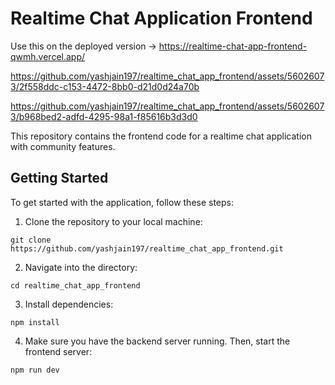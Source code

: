 # Realtime Chat Application Frontend

Use this on the deployed version -> https://realtime-chat-app-frontend-qwmh.vercel.app/

https://github.com/yashjain197/realtime_chat_app_frontend/assets/56026073/2f558ddc-c153-4472-8bb0-d21d0d24a70b

https://github.com/yashjain197/realtime_chat_app_frontend/assets/56026073/b968bed2-adfd-4295-98a1-f85616b3d3d0






This repository contains the frontend code for a realtime chat application with community features.

## Getting Started

To get started with the application, follow these steps:

1. Clone the repository to your local machine:
  ```
  git clone https://github.com/yashjain197/realtime_chat_app_frontend.git
  ```
2. Navigate into the directory:
  ```
  cd realtime_chat_app_frontend
  ```
3. Install dependencies:
  ```
  npm install
  ```
4. Make sure you have the backend server running. Then, start the frontend server:
  ```
  npm run dev
  ```


